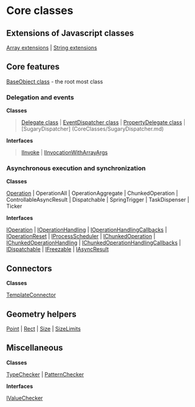 # Core classes

## Extensions of Javascript classes

[Array extensions](CoreClasses/ArrayExtensions.md) |
[String extensions](CoreClasses/String.md)

## Core features

[BaseObject class](CoreClasses/BaseObject.md) - the root most class

### Delegation and events

**Classes**

>[Delegate class](CoreClasses/Delegate.md) |
[EventDispatcher class](CoreClasses/EventDispatcher.md) |
[PropertyDelegate class](CoreClasses/PropertyDelegate.md) |
[SugaryDispatcher] (CoreClasses/SugaryDispatcher.md)

**Interfaces**

>[IInvoke](CoreClasses/IInvoke.md) |
[IInvocationWithArrayArgs](CoreClasses/IInvocationWithArrayArgs.md) 

### Asynchronous execution and synchronization

**Classes**

[Operation](CoreClasses/Operation.md) | OperationAll | OperationAggregate | ChunkedOperation | ControllableAsyncResult | Dispatchable | SpringTrigger | TaskDispenser | Ticker

**Interfaces**

[IOperation](CoreClasses/IOperation.md) | 
[IOperationHandling](CoreClasses/IOperationHandling.md) | 
[IOperationHandlingCallbacks](CoreClasses/IOperationHandlingCallbacks.md) | 
[IOperationReset](CoreClasses/IOperationReset.md) |
[IProcessScheduler](CoreClasses/IProcessScheduler.md) |
[IChunkedOperation](CoreClasses/IChunkedOperation.md) |
[IChunkedOperationHandling](CoreClasses/IChunkedOperationHandling.md) |
[IChunkedOperationHandlingCallbacks](CoreClasses/IChunkedOperationHandlingCallbacks.md) |
[IDispatchable](CoreClasses/IDispatchable.md) |
[IFreezable](CoreClasses/IFreezable.md) |
[IAsyncResult](CoreClasses/IAsyncResult.md)

## Connectors

**Classes**

[TemplateConnector](CoreClasses/TemplateConnector.md)

## Geometry helpers

[Point](CoreClasses/Point.md) | [Rect](CoreClasses/Rect.md) | [Size](CoreClasses/Size.md) | [SizeLimits](CoreClasses/SizeLimits.md)

## Miscellaneous

**Classes**

[TypeChecker](CoreClasses/TypeChecker.md) | [PatternChecker](CoreClasses/PatternChecker.md)

**Interfaces**

[IValueChecker](CoreClasses/IValueChecker.md)